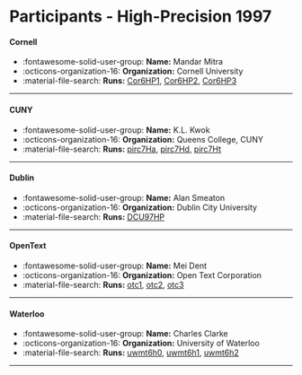 # Participants - High-Precision 1997 

#### Cornell
 - :fontawesome-solid-user-group: **Name:** Mandar Mitra
 - :octicons-organization-16: **Organization:** Cornell University
 - :material-file-search: **Runs:** [Cor6HP1](./runs.md#cor6hp1), [Cor6HP2](./runs.md#cor6hp2), [Cor6HP3](./runs.md#cor6hp3) 

---
#### CUNY
 - :fontawesome-solid-user-group: **Name:** K.L. Kwok
 - :octicons-organization-16: **Organization:** Queens College, CUNY
 - :material-file-search: **Runs:** [pirc7Ha](./runs.md#pirc7ha), [pirc7Hd](./runs.md#pirc7hd), [pirc7Ht](./runs.md#pirc7ht) 

---
#### Dublin
 - :fontawesome-solid-user-group: **Name:** Alan Smeaton
 - :octicons-organization-16: **Organization:** Dublin City University
 - :material-file-search: **Runs:** [DCU97HP](./runs.md#dcu97hp) 

---
#### OpenText
 - :fontawesome-solid-user-group: **Name:** Mei Dent
 - :octicons-organization-16: **Organization:** Open Text Corporation
 - :material-file-search: **Runs:** [otc1](./runs.md#otc1), [otc2](./runs.md#otc2), [otc3](./runs.md#otc3) 

---
#### Waterloo
 - :fontawesome-solid-user-group: **Name:** Charles Clarke
 - :octicons-organization-16: **Organization:** University of Waterloo
 - :material-file-search: **Runs:** [uwmt6h0](./runs.md#uwmt6h0), [uwmt6h1](./runs.md#uwmt6h1), [uwmt6h2](./runs.md#uwmt6h2) 

---
